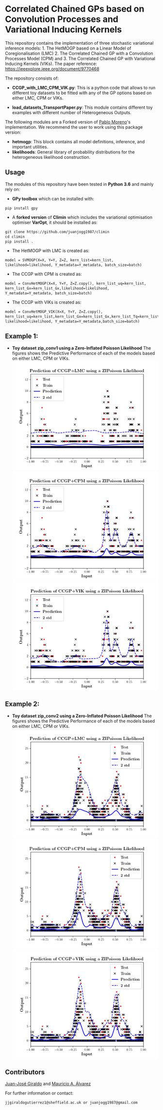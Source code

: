 # Correlated Chained GPs based on Convolution Processes and Variational Inducing Kernels

This repository contains the implementation of three stochastic variational inference models: 1. The HetMOGP based on a Linear Model of Coregionalisation (LMC) 2. The Correlated Chained GP with a Convolution Processes Model (CPM) and 3. The Correlated Chained GP with Variational Inducing Kernels (VIKs). The paper reference: https://ieeexplore.ieee.org/document/9770468

The repository consists of: 

- **CCGP_with_LMC_CPM_VIK.py**: This is a python code that allows to run different toy datasets to be fitted with any of the GP options based on either LMC, CPM or VIKs.

- **load_datasets_TransportPaper.py**: This module contains different toy examples with different number of Heterogeneous Outputs. 

The following modules are a Forked version of [Pablo Moreno](https://github.com/pmorenoz/HetMOGP)'s implementation. We recommend the user to work using this package version:
- **hetmogp**: This block contains all model definitions, inference, and important utilities. 
- **likelihoods**: General library of probability distributions for the heterogeneous likelihood construction.

## Usage

The modules of this repository have been tested in **Python 3.6** and mainly rely on:
* **GPy toolbox** which can be installed with:
```
pip install gpy
```
* A **forked version** of **Climin** which includes the variational optimisation optimiser **VarOpt**, it should be installed as:
```
git clone https://github.com/juanjogg1987/climin
cd climin
pip install .
```

* The HetMOGP with LMC is created as:
```
model = SVMOGP(X=X, Y=Y, Z=Z, kern_list=kern_list, likelihood=likelihood, Y_metadata=Y_metadata, batch_size=batch)
```

* The CCGP with CPM is created as:
```
model = ConvHetMOGP(X=X, Y=Y, Z=Z.copy(), kern_list_uq=kern_list, kern_list_Gx=kern_list_Gx,likelihood=likelihood, Y_metadata=Y_metadata, batch_size=batch)
```

* The CCGP with VIKs is created as:
```
model = ConvHetMOGP_VIK(X=X, Y=Y, Z=Z.copy(), kern_list_uq=kern_list,kern_list_Gx=kern_list_Gx,kern_list_Tq=kern_list_Tq, likelihood=likelihood, Y_metadata=Y_metadata,batch_size=batch)
```

## Example 1:
* **Toy dataset zip_conv1 using a Zero-Inflated Poisson Likelihood** The figures shows the Predictive Performance of each of the models based on either LMC, CPM or VIKs. 
![toy1](figs/CCGP_LMC_ZIP1.png)
![toy1](figs/CCGP_CPM_ZIP1.png)
![toy1](figs/CCGP_VIK_ZIP1.png)
## Example 2:
* **Toy dataset zip_conv2 using a Zero-Inflated Poisson Likelihood** The figures shows the Predictive Performance of each of the models based on either LMC, CPM or VIKs. 
![toy2](figs/CCGP_LMC_ZIP2.png)
![toy2](figs/CCGP_CPM_ZIP2.png)
![toy2](figs/CCGP_VIK_ZIP2.png)

## Contributors

[Juan-José Giraldo](https://github.com/juanjogg1987) and [Mauricio A. Álvarez](https://sites.google.com/site/maalvarezl/)

For further information or contact:
```
jjgiraldogutierrez1@sheffield.ac.uk or juanjogg1987@gmail.com
